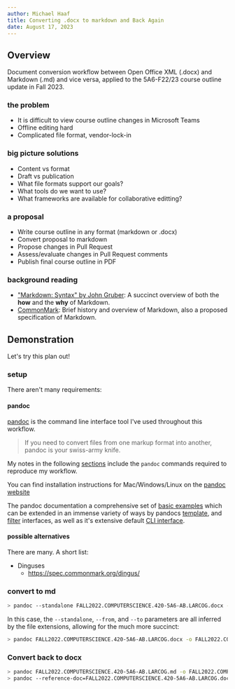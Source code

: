 ```yaml
---
author: Michael Haaf
title: Converting .docx to markdown and Back Again
date: August 17, 2023
---
```


## Overview

Document conversion workflow between Open Office XML (.docx) and Markdown (.md) and vice versa, applied to the 5A6-F22/23 course outline update in Fall 2023.

### the problem

- It is difficult to view course outline changes in Microsoft Teams
- Offline editing hard
- Complicated file format, vendor-lock-in 

### big picture solutions

- Content vs format
- Draft vs publication
- What file formats support our goals?
- What tools do we want to use?
- What frameworks are available for collaborative editting?

### a proposal

- Write course outline in any format (markdown or .docx)
- Convert proposal to markdown
- Propose changes in Pull Request
- Assess/evaluate changes in Pull Request comments
- Publish final course outline in PDF

### background reading

- ["Markdown: Syntax" by John Gruber](https://daringfireball.net/projects/markdown/syntax): A succinct overview of both the **how** and the **why** of Markdown.
- [CommonMark](https://commonmark.org/): Brief history and overview of Markdown, also a proposed specification of Markdown.

## Demonstration

Let's try this plan out!

### setup

There aren't many requirements:

#### pandoc

[pandoc](https://pandoc.org/) is the command line interface tool I've used throughout this workflow. 

> If you need to convert files from one markup format into another, pandoc is your swiss-army knife.

My notes in the following [sections](#demo) include the `pandoc` commands required to reproduce my workflow. 

You can find installation instructions for Mac/Windows/Linux on the [pandoc website](https://pandoc.org/installing.html)

The pandoc documentation a comprehensive set of [basic examples](https://pandoc.org/demos.html) which can be extended in an immense variety of ways by pandocs [template](), and [filter]() interfaces, as well as it's extensive default [CLI interface]().

#### possible alternatives

There are many. A short list:

- Dinguses
    - https://spec.commonmark.org/dingus/

### convert to md

```bash
> pandoc --standalone FALL2022.COMPUTERSCIENCE.420-5A6-AB.LARCOG.docx --output FALL2022.COMPUTERSCIENCE.420-5A6-AB.LARCOG.md
```

In this case, the `--standalone`, `--from`, and `--to` parameters are all inferred by the file extensions, allowing for the much more succinct: 

```bash
> pandoc FALL2022.COMPUTERSCIENCE.420-5A6-AB.LARCOG.docx -o FALL2022.COMPUTERSCIENCE.420-5A6-AB.LARCOG.md
```

### Convert back to docx

```bash
> pandoc FALL2022.COMPUTERSCIENCE.420-5A6-AB.LARCOG.md -o FALL2022.COMPUTERSCIENCE.420-5A6-AB.LARCOG-md-to-docx-no-ref.docx
> pandoc --reference-doc=FALL2022.COMPUTERSCIENCE.420-5A6-AB.LARCOG.docx FALL2022.COMPUTERSCIENCE.420-5A6-AB.LARCOG.md -o FALL2022.COMPUTERSCIENCE.420-5A6-AB.LARCOG-md-to-docx-no-ref.docx
```
